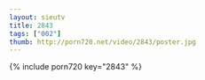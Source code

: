 ```yaml
--- 
layout: sieutv
title: 2843
tags: ["002"]
thumb: http://porn720.net/video/2843/poster.jpg
---
```

{% include porn720 key="2843" %} 
